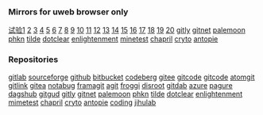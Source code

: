 ### Mirrors for uweb browser only
<a href="i:0mi:5h:https://gitee.com/jamesfengcao/uweb/raw/master/redirect.html">试验1</a>
<a href="i:0m?:https://gitcode.net/uweb/uweb/-/raw/master/redirect.html">2</a>
<a href="i:0m?:https://atomgit.com/jamesfengcao/uweb/raw/master/redirect.html">3</a>
<a href="i:0m?:https://raw.gitcode.com/uweb/uweb/raw/master/redirect.html">4</a>
<a href="i:0m?:https://gitea.com/torappinfo/uweb/raw/branch/master/redirect.html">5</a>
<a href="i:0mi:5h?format=raw::https://sourceforge.net/p/uwebbrowser/code/ci/master/tree/redirect.html">6</a>
<a href="i:0mi:5h?format=raw::https://rocketgit.com/user/torappinfo/uweb/source/tree/branch/master/blob_download/redirect.html">7</a>
<a href="i:0m?:https://notabug.org/torappinfo/uweb/raw/master/redirect.html">8</a>
<a href="i:0mi:5h:https://git.launchpad.net/uweb/plain/redirect.html">9</a>
<a href="i:0m?:https://framagit.org/torappinfo/uweb/-/raw/master/redirect.html">10</a>
<a href="i:0m?:https://agit.ai/jamesfengcao/uweb/raw/branch/master/redirect.html">11</a>
<a href="i:0m?:https://git.froggi.es/jamesfengcao/uweb/raw/branch/master/redirect.html">12</a>
<a href="i:0m?:https://git.disroot.org/torappinfo/uweb/raw/branch/master/redirect.html">13</a>
<a href="i:0m?:https://gitdab.com/jamesfengcao/uweb/raw/branch/master/redirect.html">14</a>
<a href="i:0mi:5h/xxxx/?path=::https://dev.azure.com/jamesfengcao/1d8bf6c7-7c24-4441-bc5e-9709dcaf37fc/_apis/git/repositories/2a588d9b-f25a-46c0-bb3b-f685c635fcf8/itemsxxxx/redirect.html">15</a>
<a href="i:0mi:5h:https://pagure.io/uweb/raw/master/f/redirect.html">16</a>
<a href="i:0m?:https://bitbucket.org/torappinfo/torappinfo.bitbucket.io/raw/master/redirect.html">17</a>
<a href="i:0mi:5h:https://fastly.jsdelivr.net/gh/torappinfo/uweb/redirect.html">18</a>
<a href="i:0m?:https://dagshub.com/torappinfo/uweb/raw/master/redirect.html">19</a>
<a href="i:0mi:5h:https://gitgud.io/jamesfengcao/uweb/-/raw/master/redirect.html">20</a>
<a href="i:0m?:https://gitly.org/jamesfengcao/uweb/raw/master/redirect.html">gitly</a>
<a href="i:0m?:https://gitnet.fr/jamesfengcao/uweb/raw/branch/master/redirect.html">gitnet</a>
<a href="i:0m?:https://repo.palemoon.org/jamesfengcao/uweb/raw/branch/master/redirect.html ">palemoon</a>
<a href="i:0m?:https://phkn.info/jamesfengcao/uweb/raw/branch/master/redirect.html">phkn</a>
<a href="i:0m?:https://tildegit.org/jamesfengcao/uweb/raw/branch/master/redirect.html">tilde</a>
<a href="i:0m?:https://git.dotclear.org/jamesfengcao/uweb/raw/branch/master/redirect.html">dotclear</a>
<a href="i:0m?:https://git.enlightenment.org/jamesfengcao/uweb/raw/branch/master/redirect.html">enlightenment</a>
<a href="i:0m?:https://git.minetest.land/jamesfengcao/uweb/raw/branch/master/redirect.html ">minetest</a>
<a href="i:0m?:https://forge.chapril.org/jamesfengcao/uweb/raw/branch/master/redirect.html">chapril</a>
<a href="i:0m?:https://git.cryto.net/jamesfengcao/uweb/raw/branch/master/redirect.html ">cryto</a>
<a href="i:0m?:https://code.antopie.org/jamesfengcao/uweb/raw/branch/master/redirect.html">antopie</a>

### Repositories
[gitlab](https://gitlab.com/jamesfengcao/uweb)
[sourceforge](https://sourceforge.net/p/uwebbrowser)
[github](https://github.com/torappinfo/uweb)
[bitbucket](https://bitbucket.org/torappinfo/torappinfo.bitbucket.io)
[codeberg](https://codeberg.org/jamesfengcao/pages)
[gitee](https://gitee.com/jamesfengcao/uweb)
[gitcode](https://gitcode.com/uweb/uweb/overview)
[gitcode](https://gitcode.net/uweb/uweb)
[atomgit](https://atomgit.com/jamesfengcao/uweb)
[gitlink](https://www.gitlink.org.cn/jamesfengcao/uweb)
[gitea](https://gitea.com/torappinfo/uweb)
[notabug](https://notabug.org/torappinfo/uweb)
[framagit](https://framagit.org/torappinfo/uweb)
[agit](https://agit.ai/jamesfengcao/uweb)
[froggi](https://git.froggi.es/jamesfengcao/uweb)
[disroot](https://git.disroot.org/torappinfo/uweb)
[gitdab](https://gitdab.com/jamesfengcao/uweb)
[azure](https://dev.azure.com/jamesfengcao/1d8bf6c7-7c24-4441-bc5e-9709dcaf37fc)
[pagure](https://pagure.io/uweb)
[dagshub](https://dagshub.com/torappinfo/uweb)
[gitgud](https://gitgud.io/jamesfengcao/uweb)
[gitly](https://gitly.org/jamesfengcao/uweb)
[gitnet](https://gitnet.fr/jamesfengcao/uweb)
[palemoon](https://repo.palemoon.org/jamesfengcao/uweb)
[phkn](https://phkn.info/jamesfengcao/uweb)
[tilde](https://tildegit.org/jamesfengcao/uweb)
[dotclear](https://git.dotclear.org/jamesfengcao/uweb)
[enlightenment](https://git.enlightenment.org/jamesfengcao/uweb)
[mimetest](https://git.minetest.land/jamesfengcao/uweb)
[chapril](https://forge.chapril.org/jamesfengcao/uweb)
[cryto](https://git.cryto.net/jamesfengcao/uweb)
[antopie](https://code.antopie.org/jamesfengcao/uweb)
[coding](https://jamesfengcao.coding.net/public/uWeb/uWeb/git/files)
[jihulab](https://jihulab.com/torappinfo/uweb)